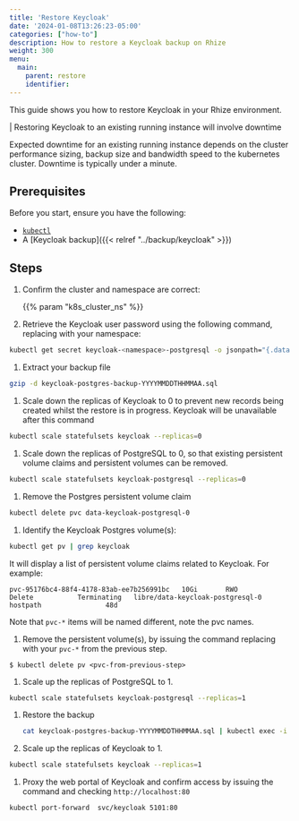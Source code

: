 ```yaml
---
title: 'Restore Keycloak'
date: '2024-01-08T13:26:23-05:00'
categories: ["how-to"]
description: How to restore a Keycloak backup on Rhize
weight: 300
menu:
  main:
    parent: restore
    identifier:
---
```


This guide shows you how to restore Keycloak in your Rhize environment.

| Restoring Keycloak to an existing running instance will involve downtime

Expected downtime for an existing running instance depends on the cluster performance sizing, backup size and bandwidth speed to the kubernetes cluster. Downtime is typically under a minute.

## Prerequisites

Before you start, ensure you have the following:

- [`kubectl`](https://kubernetes.io/docs/tasks/tools/)
- A [Keycloak backup]({{< relref "../backup/keycloak" >}})

## Steps

1. Confirm the cluster and namespace are correct:

    {{% param "k8s_cluster_ns" %}}

1. Retrieve the Keycloak user password using the following command, replacing <namespace> with your namespace:

  ```bash
  kubectl get secret keycloak-<namespace>-postgresql -o jsonpath="{.data.postgres-password}" | base64 --decode
  ```

1. Extract your backup file 

  ```bash
  gzip -d keycloak-postgres-backup-YYYYMMDDTHHMMAA.sql
  ```

1. Scale down the replicas of Keycloak to 0 to prevent new records being created whilst the restore is in progress. Keycloak will be unavailable after this command

  ```bash
  kubectl scale statefulsets keycloak --replicas=0
  ```

1. Scale down the replicas of PostgreSQL to 0, so that existing persistent volume claims and persistent volumes can be removed.

  ```bash
  kubectl scale statefulsets keycloak-postgresql --replicas=0
  ```

1. Remove the Postgres persistent volume claim

  ```bash
  kubectl delete pvc data-keycloak-postgresql-0
  ```

1. Identify the Keycloak Postgres volume(s):

  ```bash
  kubectl get pv | grep keycloak
  ```

  It will display a list of persistent volume claims related to Keycloak. For example:
  ```
  pvc-95176bc4-88f4-4178-83ab-ee7b256991bc   10Gi       RWO            Delete           Terminating   libre/data-keycloak-postgresql-0   hostpath                48d
  ```

  Note that `pvc-*` items will be named different, note the pvc names.

1. Remove the persistent volume(s), by issuing the command replacing <pvc-from-previous-step> with your `pvc-*` from the previous step.

  ```
  $ kubectl delete pv <pvc-from-previous-step>
  ```

1. Scale up the replicas of PostgreSQL to 1.

  ```bash
  kubectl scale statefulsets keycloak-postgresql --replicas=1
  ```

1. Restore the backup
     
     ```bash
     cat keycloak-postgres-backup-YYYYMMDDTHHMMAA.sql | kubectl exec -i keycloak-postgresql-0 -- psql postgresql://postgres:<your-postgres-password>@localhost:5432 -U postgres
     ```

1. Scale up the replicas of Keycloak to 1.

  ```bash
  kubectl scale statefulsets keycloak --replicas=1
  ```

1. Proxy the web portal of Keycloak and confirm access by issuing the command and checking `http://localhost:80`

  ```bash
  kubectl port-forward  svc/keycloak 5101:80
  ```
